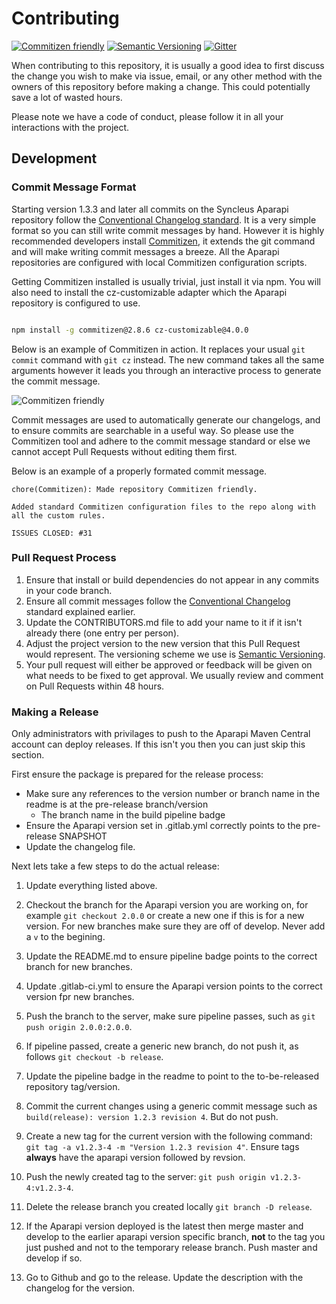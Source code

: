 # Contributing

[![Commitizen friendly](https://img.shields.io/badge/commitizen-friendly-brightgreen.svg)](http://commitizen.github.io/cz-cli/)
[![Semantic Versioning](https://img.shields.io/SemVer/2.0.0.png)](http://semver.org/spec/v2.0.0.html)
[![Gitter](https://badges.gitter.im/Syncleus/aparapi.svg)](https://gitter.im/Syncleus/aparapi?utm_source=badge&utm_medium=badge&utm_campaign=pr-badge&utm_content=badge)

When contributing to this repository, it is usually a good idea to first discuss the change you
wish to make via issue, email, or any other method with the owners of this repository before
making a change. This could potentially save a lot of wasted hours.

Please note we have a code of conduct, please follow it in all your interactions with the project.

## Development

### Commit Message Format

Starting version 1.3.3 and later all commits on the Syncleus Aparapi repository follow the
[Conventional Changelog standard](https://github.com/conventional-changelog/conventional-changelog-eslint/blob/master/convention.md).
It is a very simple format so you can still write commit messages by hand. However it is
highly recommended developers install [Commitizen](https://commitizen.github.io/cz-cli/),
it extends the git command and will make writing commit messages a breeze. All the Aparapi
repositories are configured with local Commitizen configuration scripts.

Getting Commitizen installed is usually trivial, just install it via npm. You will also
need to install the cz-customizable adapter which the Aparapi repository is configured
to use.

```bash

npm install -g commitizen@2.8.6 cz-customizable@4.0.0
```

Below is an example of Commitizen in action. It replaces your usual `git commit` command
with `git cz` instead. The new command takes all the same arguments however it leads you
through an interactive process to generate the commit message.

![Commitizen friendly](http://aparapi.com/images/commitizen.gif)

Commit messages are used to automatically generate our changelogs, and to ensure
commits are searchable in a useful way. So please use the Commitizen tool and adhere to
the commit message standard or else we cannot accept Pull Requests without editing
them first.

Below is an example of a properly formated commit message.

```
chore(Commitizen): Made repository Commitizen friendly.

Added standard Commitizen configuration files to the repo along with all the custom rules.

ISSUES CLOSED: #31
```

### Pull Request Process

1. Ensure that install or build dependencies do not appear in any commits in your code branch. 
2. Ensure all commit messages follow the [Conventional Changelog](https://github.com/conventional-changelog/conventional-changelog-eslint/blob/master/convention.md)
   standard explained earlier.
3. Update the CONTRIBUTORS.md file to add your name to it if it isn't already there (one entry
   per person).
4. Adjust the project version to the new version that this Pull Request would represent. The
   versioning scheme we use is [Semantic Versioning](http://semver.org/).
5. Your pull request will either be approved or feedback will be given on what needs to be
   fixed to get approval. We usually review and comment on Pull Requests within 48 hours.

### Making a Release

Only administrators with privilages to push to the Aparapi Maven Central account can deploy releases. If this isn't you
then you can just skip this section.

First ensure the package is prepared for the release process:

* Make sure any references to the version number or branch name in the readme is at the pre-release branch/version
  * The branch name in the build pipeline badge
* Ensure the Aparapi version set in .gitlab.yml correctly points to the pre-release SNAPSHOT
* Update the changelog file.

Next lets take a few steps to do the actual release:

1.  Update everything listed above.
2.  Checkout the branch for the Aparapi version you are working on, for example `git checkout 2.0.0` or create
    a new one if this is for a new version. For new branches make sure they are off of develop. Never add a `v` to the begining.
3.  Update the README.md to ensure pipeline badge points to the correct branch for new branches.
4.  Update .gitlab-ci.yml to ensure the Aparapi version points to the correct version fpr new branches.
5.  Push the branch to the server, make sure pipeline passes, such as `git push origin 2.0.0:2.0.0`.
6.  If pipeline passed, create a generic new branch, do not push it, as follows `git checkout -b release`.
7.  Update the pipeline badge in the readme to point to the to-be-released repository tag/version.
8.  Commit the current changes using a generic commit message such as `build(release): version 1.2.3 revision 4`. But do not push.

7.  Create a new tag for the current version with the following command: `git tag -a v1.2.3-4 -m "Version 1.2.3 revision 4"`. Ensure 
    tags **always** have the aparapi version followed by revsion.
8.  Push the newly created tag to the server: `git push origin v1.2.3-4:v1.2.3-4`.
9.  Delete the release branch you created locally `git branch -D release`.
9.  If the Aparapi version deployed is the latest then merge master and develop to the earlier aparapi version specific branch, **not**
    to the tag you just pushed and not to the temporary release branch. Push master and develop if so.
10. Go to Github and go to the release. Update the description with the changelog for the version.
